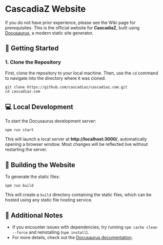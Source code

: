 # CascadiaZ Website

If you do not have prior experience, please see the Wiki page for prerequisites.
This is the official website for **CascadiaZ**, built using [Docusaurus](https://docusaurus.io/), a modern static site generator.  

## 🚀 Getting Started  

### 1. Clone the Repository  
First, clone the repository to your local machine. Then, use the `cd` command to navigate into the directory where it was cloned.

```
git clone https://github.com/cascadiaz/cascadiaz.com.git
cd cascadiaz.com
```

## 💻 Local Development  

To start the Docusaurus development server:  
```
npm run start
```

This will launch a local server at **http://localhost:3000/**, automatically opening a browser window. Most changes will be reflected live without restarting the server.  

## 🔧 Building the Website  

To generate the static files:  

```
npm run build
```

This will create a `build` directory containing the static files, which can be hosted using any static file hosting service.  

## 📌 Additional Notes  
- If you encounter issues with dependencies, try running `npm cache clean --force` and reinstalling (`npm install`).  
- For more details, check out the [Docusaurus documentation](https://docusaurus.io/docs).  